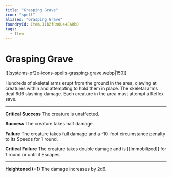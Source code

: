 ```yaml
---
title: "Grasping Grave"
icon: "spell"
aliases: "Grasping Grave"
foundryId: Item.1IbZfRm0U44EARbD
tags:
  - Item
---
```


# Grasping Grave
![[systems-pf2e-icons-spells-grasping-grave.webp|150]]

Hundreds of skeletal arms erupt from the ground in the area, clawing at creatures within and attempting to hold them in place. The skeletal arms deal 6d6 slashing damage. Each creature in the area must attempt a Reflex save.

* * *

**Critical Success** The creature is unaffected.

**Success** The creature takes half damage.

**Failure** The creature takes full damage and a -10-foot circumstance penalty to its Speeds for 1 round.

**Critical Failure** The creature takes double damage and is [[Immobilized]] for 1 round or until it Escapes.

* * *

**Heightened (+1)** The damage increases by 2d6.
